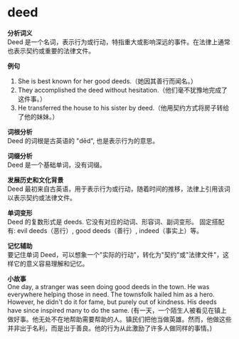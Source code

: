 # deed

**分析词义**  
Deed 是一个名词，表示行为或行动，特指重大或影响深远的事件。在法律上通常也表示契约或重要的法律文件。

  

**例句**

  

1.  She is best known for her good deeds.（她因其善行而闻名。）
2.  They accomplished the deed without hesitation.（他们毫不犹豫地完成了这件事。）
3.  He transferred the house to his sister by deed.（他用契约方式将房子转给了他的妹妹。）

  

**词根分析**  
Deed 的词根是古英语的 "dēd", 也是表示行为的意思。

  

**词缀分析**  
Deed 是一个基础单词，没有词缀。

  

**发展历史和文化背景**  
Deed 最初来自古英语，用于表示行为或行动，随着时间的推移，法律上引用该词以表示契约或法律文件。

  

**单词变形**  
Deed 的复数形式是 deeds. 它没有对应的动词、形容词、副词变形。 固定搭配有: evil deeds（恶行）, good deeds（善行）, indeed（事实上）等。

  

**记忆辅助**  
要记住单词 Deed，可以想象一个"实际的行动"，转化为"契约"或"法律文件"，这样它的意义容易理解和记忆。

  

**小故事**  
One day, a stranger was seen doing good deeds in the town. He was everywhere helping those in need. The townsfolk hailed him as a hero. However, he didn't do it for fame, but purely out of kindness. His deeds have since inspired many to do the same. (有一天，一个陌生人被看见在镇上做好事。他无处不在地帮助需要帮助的人。镇民们把他当做英雄。然而，他做这些并非出于名利，而是出于善良。他的行为从此激励了许多人做同样的事情。)

